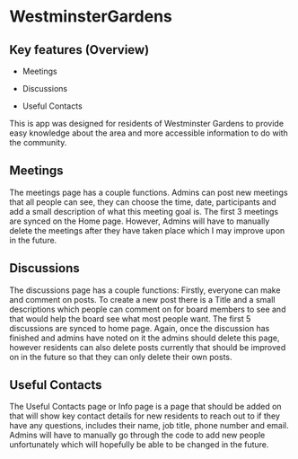 # WestminsterGardens
## Key features (Overview)
-	Meetings

-	Discussions
  
-	Useful Contacts
  
This is app was designed for residents of Westminster Gardens to provide easy knowledge about the area and more accessible information to do with the community. 
## Meetings
The meetings page has a couple functions. Admins can post new meetings that all people can see, they can choose the time, date, participants and add a small description of what this meeting goal is. The first 3 meetings are synced on the Home page. However, Admins will have to manually delete the meetings after they have taken place which I may improve upon in the future.
## Discussions
The discussions page has a couple functions: Firstly, everyone can make and comment on posts. To create a new post there is a Title and a small descriptions which people can comment on for board members to see and that would help the board see what most people want. The first 5 discussions are synced to home page. Again, once the discussion has finished and admins have noted on it the admins should delete this page, however residents can also delete posts currently that should be improved on in the future so that they can only delete their own posts.

## Useful Contacts
The Useful Contacts page or Info page is a page that should be added on that will show key contact details for new residents to reach out to if they have any questions, includes their name, job title, phone number and email. Admins will have to manually go through the code to add new people unfortunately which will hopefully be able to be changed in the future.



